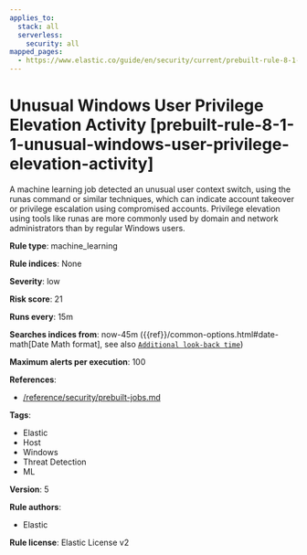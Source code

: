 ```yaml
---
applies_to:
  stack: all
  serverless:
    security: all
mapped_pages:
  - https://www.elastic.co/guide/en/security/current/prebuilt-rule-8-1-1-unusual-windows-user-privilege-elevation-activity.html
---
```


# Unusual Windows User Privilege Elevation Activity [prebuilt-rule-8-1-1-unusual-windows-user-privilege-elevation-activity]

A machine learning job detected an unusual user context switch, using the runas command or similar techniques, which can indicate account takeover or privilege escalation using compromised accounts. Privilege elevation using tools like runas are more commonly used by domain and network administrators than by regular Windows users.

**Rule type**: machine_learning

**Rule indices**: None

**Severity**: low

**Risk score**: 21

**Runs every**: 15m

**Searches indices from**: now-45m ({{ref}}/common-options.html#date-math[Date Math format], see also [`Additional look-back time`](docs-content://solutions/security/detect-and-alert/create-detection-rule.md#rule-schedule))

**Maximum alerts per execution**: 100

**References**:

* [/reference/security/prebuilt-jobs.md](/reference/prebuilt-jobs.md)

**Tags**:

* Elastic
* Host
* Windows
* Threat Detection
* ML

**Version**: 5

**Rule authors**:

* Elastic

**Rule license**: Elastic License v2

